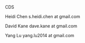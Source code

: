 CDS

Heidi Chen 
s.heidi.chen at gmail.com

David Kane
dave.kane at gmail.com

Yang Lu 
yang.lu2014 at gmail.com


